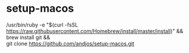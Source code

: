 # setup-macos

/usr/bin/ruby -e "$(curl -fsSL https://raw.githubusercontent.com/Homebrew/install/master/install)" && \
brew install git && \
git clone https://github.com/andjos/setup-macos.git
